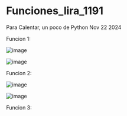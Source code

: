 # Funciones_lira_1191
Para Calentar, un poco de Python Nov 22 2024

Funcion 1:

![image](https://github.com/user-attachments/assets/3ca241a6-a4b8-4477-8f9f-ca43e70bfed9)

![image](https://github.com/user-attachments/assets/5ef30449-65bf-4006-b582-e591bd36cbf4)

Funcion 2:

![image](https://github.com/user-attachments/assets/c829ea3c-4970-4156-a653-5d27fae574fe)

![image](https://github.com/user-attachments/assets/c868da6e-d183-487c-b3a8-1cc099ae24db)

Funcion 3:

